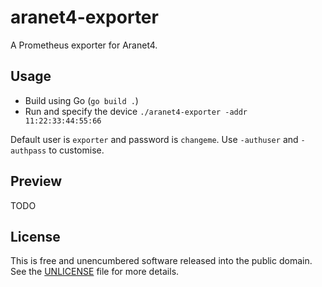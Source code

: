 # aranet4-exporter

A Prometheus exporter for Aranet4.

## Usage

* Build using Go (`go build .`)
* Run and specify the device `./aranet4-exporter -addr 11:22:33:44:55:66`

Default user is `exporter` and password is `changeme`. Use `-authuser` and `-authpass` to customise.

## Preview

TODO

## License

This is free and unencumbered software released into the public domain. See the [UNLICENSE](UNLICENSE) file for more details.